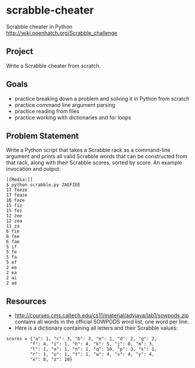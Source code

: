 # scrabble-cheater
Scrabble cheater in Python<br />
http://wiki.openhatch.org/Scrabble_challenge

## Project
Write a Scrabble cheater from scratch.

## Goals
- practice breaking down a problem and solving it in Python from scratch
- practice command line argument parsing
- practice reading from files
- practice working with dictionaries and for loops

## Problem Statement
Write a Python script that takes a Scrabble rack as a command-line argument and prints all valid Scrabble words that can be constructed from that rack, along with their Scrabble scores, sorted by score. An example invocation and output:

```
[[Media:]]
$ python scrabble.py ZAEFIEE
17 feeze
17 feaze
16 faze
15 fiz
15 fez
12 zee
12 zea
11 za
6 fie
6 fee
6 fae
5 if
5 fe
5 fa
5 ef
2 ee
2 ea
2 ai
2 ae
```

## Resources
- http://courses.cms.caltech.edu/cs11/material/advjava/lab1/sowpods.zip contains all words in the official SOWPODS word list, one word per line.
- Here is a dictionary containing all letters and their Scrabble values:

```
scores = {"a": 1, "c": 3, "b": 3, "e": 1, "d": 2, "g": 2,
         "f": 4, "i": 1, "h": 4, "k": 5, "j": 8, "m": 3,
         "l": 1, "o": 1, "n": 1, "q": 10, "p": 3, "s": 1,
         "r": 1, "u": 1, "t": 1, "w": 4, "v": 4, "y": 4,
         "x": 8, "z": 10}
```
